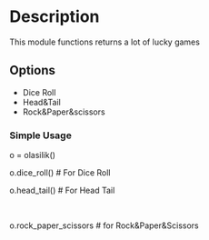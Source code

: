 <div>
<h1>Description</h1>
<p>This module functions returns a lot of lucky games</p>
</div>
<div>
<h2>Options</h2>
<ul>
<li>Dice Roll</li>
<li>Head&Tail</li>
<li>Rock&Paper&scissors</li>
  </ul>
</div>
<div>
<h3>Simple Usage</h3>
<p>o = olasilik()</p>
<p>o.dice_roll() # For Dice Roll</p>
<p>o.head_tail() # For Head Tail</p><br>
<p>o.rock_paper_scissors # for Rock&Paper&Scissors</p>
  </div>
